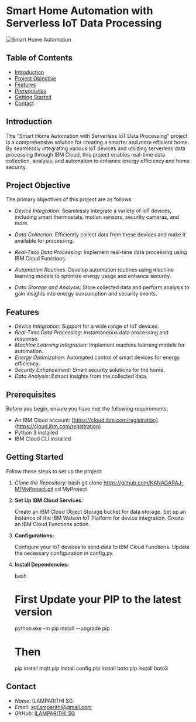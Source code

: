 # Smart Home Automation with Serverless IoT Data Processing

![Smart Home Automation](https://techprorepair.com/wp-content/uploads/2020/05/Home-Automation.jpg)

## Table of Contents
- [Introduction](#introduction)
- [Project Objective](#project-objective)
- [Features](#features)
- [Prerequisites](#prerequisites)
- [Getting Started](#getting-started)
- [Contact](#contact)

## Introduction

The "Smart Home Automation with Serverless IoT Data Processing" project is a comprehensive solution for creating a smarter and more efficient home. By seamlessly integrating various IoT devices and utilizing serverless data processing through IBM Cloud, this project enables real-time data collection, analysis, and automation to enhance energy efficiency and home security.



## Project Objective

The primary objectives of this project are as follows:

- *Device Integration:* Seamlessly integrate a variety of IoT devices, including smart thermostats, motion sensors, security cameras, and more.

- *Data Collection:* Efficiently collect data from these devices and make it available for processing.

- *Real-Time Data Processing:* Implement real-time data processing using IBM Cloud Functions.

- *Automation Routines:* Develop automation routines using machine learning models to optimize energy usage and enhance security.

- *Data Storage and Analysis:* Store collected data and perform analysis to gain insights into energy consumption and security events.

## Features

- *Device Integration:* Support for a wide range of IoT devices.
- *Real-Time Data Processing:* Instantaneous data processing and response.
- *Machine Learning Integration:* Implement machine learning models for automation.
- *Energy Optimization:* Automated control of smart devices for energy efficiency.
- *Security Enhancement:* Smart security solutions for the home.
- *Data Analysis:* Extract insights from the collected data.

## Prerequisites

Before you begin, ensure you have met the following requirements:
- An IBM Cloud account: [https://cloud.ibm.com/registration](https://cloud.ibm.com/registration)
- Python 3 installed
- IBM Cloud CLI installed

## Getting Started

Follow these steps to set up the project:

1. *Clone the Repository:*
   bash
   git clone https://github.com/KANAGARAJ-M/MyProject.git
   cd MyProject

2. **Set Up IBM Cloud Services:**

   Create an IBM Cloud Object Storage bucket for data storage.
   Set up an instance of the IBM Watson IoT Platform for device integration.
   Create an IBM Cloud Functions action.

3. **Configurations:**

   Configure your IoT devices to send data to IBM Cloud Functions.
   Update the necessary configuration in config.py.

4. **Install Dependencies:**

   bash
   # First Update your PIP to the latest version
   python.exe -m pip install --upgrade pip
   # Then
   pip install mqtt
   pip install config
   pip install boto
   pip install boto3

## Contact

   - *Name:* ILAMPARITHI SG
   - *Email:* sgilamparithi@gmail.com
   - *GitHub:* [ILAMPARITHI SG](https://github.com/ILAMPARIHTI-SG)